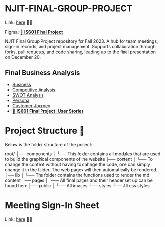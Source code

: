 # NJIT-FINAL-GROUP-PROJECT
Link: [here](https://njit-final-group-project.vercel.app) 🚀🌐 

Figma: [🚀 **IS601 Final Project**](https://www.figma.com/file/sQhb6zsUG9fpHQ6XX3lGB6/IS601---Final?node-id=0%3A1&mode=dev)


NJIT Final Group Project repository for Fall 2023. A hub for team meetings, sign-in records, and project management. Supports collaboration through forks, pull requests, and code sharing, leading up to the final presentation on December 20.

## Final Business Analysis

- [Business](docs/Elite_Business_Cafe_Business_Plan.md)
- [Competitive Analysis](docs/competitive_analysis.md)
- [SWOT Analysis](docs/SWOT.md)
- [Persona](docs/PERSONA.MD)
- [Customer Journey](docs/Customer_Journey.md)
- [📝 **IS601 Final Project: User Stories**](https://www.figma.com/file/ZkyO5DLknuRx9sBYcO2KvP/IS601---Final-Project---User-Stories?type=whiteboard&node-id=0-1&t=gQ9pDYrZhaXhBH2z-0)

# Project Structure 🌲

Below is the folder structure of the project:

root/
├── components
│   └── This folder contains all modules that are used to build the graphical components of the website
├── content
│   └── To change the content without having to cahnge the code, one can simply change it in the folder. The web pages will then automatically be rendered. 
│── lib
│   └── Ths folder contains the functions used to render the md content
│── pages
│   └── All final pages and their header set up can be found here
│── public
│   └── All images
└── styles
    └── All css styles


# Meeting Sign-In Sheet
Link: [here](docs/sign_in.md) 🚀🌐 

